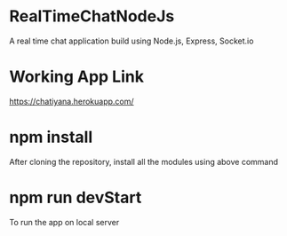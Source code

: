 # RealTimeChatNodeJs
 A real time chat application build using Node.js, Express, Socket.io

# Working App Link
https://chatiyana.herokuapp.com/

# npm install
After cloning the repository, install all the modules using above command

# npm run devStart
To run the app on local server

